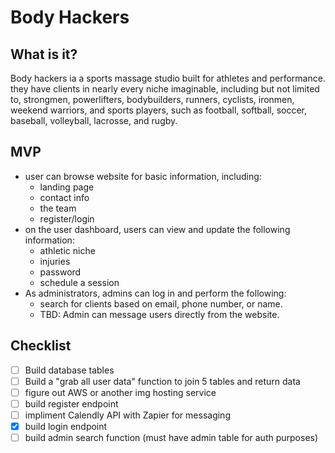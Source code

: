 # Body Hackers
## What is it?
Body hackers ia a sports massage studio built for athletes and performance. they have clients in nearly every niche imaginable, including but not limited to, strongmen, powerlifters, bodybuilders, runners, cyclists, ironmen, weekend warriors, and sports players, such as football, softball, soccer, baseball, volleyball, lacrosse, and rugby.
## MVP
- user can browse website for basic information, including:
  - landing page
  - contact info
  - the team
  - register/login
- on the user dashboard, users can view and update the following information:
  - athletic niche
  - injuries
  - password
  - schedule a session
- As administrators, admins can log in and perform the following:
  - search for clients based on email, phone number, or name.
  - TBD: Admin can message users directly from the website.

## Checklist
- [ ] Build database tables
- [ ] Build a "grab all user data" function to join 5 tables and return data
- [ ] figure out AWS or another img hosting service
- [ ] build register endpoint
- [ ] impliment Calendly API with Zapier for messaging
- [x] build login endpoint
- [ ] build admin search function (must have admin table for auth purposes)
